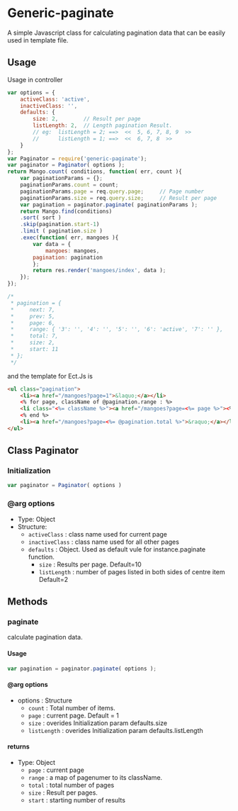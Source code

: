 Generic-paginate
================

A simple Javascript class for calculating pagination data that can be easily used in template file.

Usage
-----

Usage in controller
```js
var options = {
    activeClass: 'active',
    inactiveClass: '',
    defaults: {
        size: 2,        // Result per page
        listLength: 2,  // Length pagination Result.
        // eg:  listLength = 2; ==>  <<  5, 6, 7, 8, 9  >>
        //      listLength = 1; ==>  <<  6, 7, 8  >>
    }
};
var Paginator = require('generic-paginate');
var paginator = Paginator( options );
return Mango.count( conditions, function( err, count ){
    var paginationParams = {};
    paginationParams.count = count;
    paginationParams.page = req.query.page;     // Page number
    paginationParams.size = req.query.size;     // Result per page
    var pagination = paginator.paginate( paginationParams );
    return Mango.find(conditions)
    .sort( sort )
    .skip(pagination.start-1)
    .limit ( pagination.size )
    .exec(function( err, mangoes ){
        var data = {
            mangoes: mangoes,
        pagination: pagination
        };
        return res.render('mangoes/index', data );
    });
});

/*
 * pagination = {
 *     next: 7,
 *     prev: 5,
 *     page: 6,
 *     range: { '3': '', '4': '', '5': '', '6': 'active', '7': '' },
 *     total: 7,
 *     size: 2,
 *     start: 11
 * };
 */

```

and the template for Ect.Js is 
```html
<ul class="pagination">
    <li><a href="/mangoes?page=1">&laquo;</a></li>
    <% for page, className of @pagination.range : %>
    <li class="<%= className %>"><a href="/mangoes?page=<%= page %>"><%= page %></a></li>
    <% end %>
    <li><a href="/mangoes?page=<%= @pagination.total %>">&raquo;</a></li>
</ul>
```
## Class Paginator ## 

### Initialization ###
```js
var paginator = Paginator( options )
```
### @arg options ###
* Type: Object
* Structure:
    * ```activeClass```     : class name used for current page
    * ```inactiveClass```   : class name used for all other pages
    * ```defaults```        : Object. Used as default vule for instance.paginate function.
        * ```size```        : Results per page. Default=10
        * ```listLength```  : number of pages listed in both sides of centre item Default=2

## Methods ##

### paginate ###
calculate pagination data.

#### Usage ####
```js
var pagination = paginator.paginate( options );
```

#### @arg options ####
* options   : Structure
    * ```count```       : Total number of items.
    * ```page```        : current page. Default = 1
    * ```size```        : overides Initialization param defaults.size
    * ```listLength```  : overides Initialization param defaults.listLength

#### returns ####
* Type: Object
    * ```page```  : current page
    * ```range``` : a map of pagenumer to its className.
    * ```total``` : total number of pages
    * ```size```  : Result per pages.
    * ```start``` : starting number of results

